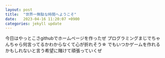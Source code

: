 ```yaml
---
layout: post
title:  "世界一無駄な時間へようこそ"
date:   2023-04-16 11:20:07 +0900
categories: jekyll update
---
```

今日はやっとこさgithubでホームページを作ったぜ
プログラミングまじでちゃんちゃら何言ってるかわからなくて心が折れそう☆
でもいつかゲームを作れるかもしれないと言う希望に賭けて頑張っていくぜ

[jekyll-docs]: https://jekyllrb.com/docs/home
[jekyll-gh]:   https://github.com/jekyll/jekyll
[jekyll-talk]: https://talk.jekyllrb.com/
